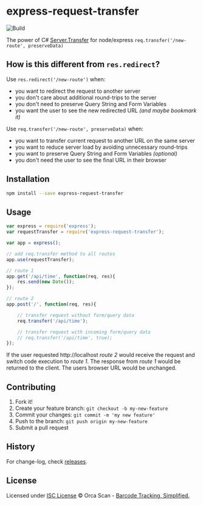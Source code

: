 # express-request-transfer

![Build](https://github.com/orca-scan/express-request-transfer/workflows/Build/badge.svg)

The power of C# [Server.Transfer](https://docs.microsoft.com/en-us/previous-versions/iis/6.0-sdk/ms525800(v%3Dvs.90)) for node/express `req.transfer('/new-route', preserveData)`

## How is this different from `res.redirect`?

Use `res.redirect('/new-route')` when:

* you want to redirect the request to another server
* you don't care about additional round-trips to the server
* you don't need to preserve Query String and Form Variables
* you want the user to see the new redirected URL _(and maybe bookmark it)_

Use `req.transfer('/new-route', preserveData)` when:

* you want to transfer current request to another URL on the same server
* you want to reduce server load by avoiding unnecessary round-trips
* you want to preserve Query String and Form Variables _(optional)_
* you don't need the user to see the final URL in their browser

## Installation

```bash
npm install --save express-request-transfer
```

## Usage

```js
var express = require('express');
var requestTransfer = require('express-request-transfer');

var app = express();

// add req.transfer method to all routes
app.use(requestTransfer);

// route 1
app.get('/api/time', function(req, res){
    res.send(new Date());
});

// route 2
app.post('/', function(req, res){

    // transfer request without form/query data
    req.transfer('/api/time');

    // transfer request with incoming form/query data
    // req.transfer('/api/time', true);
});
```

If the user requested http://localhost _route 2_ would receive the request and switch code execution to _route 1_. The response from _route 1_ would be returned to the client. The users browser URL would be unchanged.

## Contributing

1. Fork it!
2. Create your feature branch: `git checkout -b my-new-feature`
3. Commit your changes: `git commit -m 'my new feature'`
4. Push to the branch: `git push origin my-new-feature`
5. Submit a pull request

## History

For change-log, check [releases](https://github.com/orca-scan/express-request-transfer/releases).

## License

Licensed under [ISC License](LICENSE) &copy; Orca Scan - [Barcode Tracking, Simplified.](https://orcascan.com)
